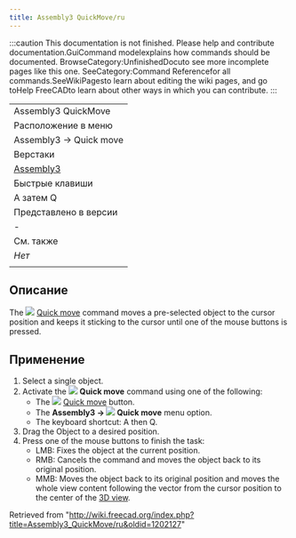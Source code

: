 ```yaml
---
title: Assembly3 QuickMove/ru
---
```

:::caution
This documentation is not finished. Please help and contribute documentation.GuiCommand modelexplains how commands should be documented. BrowseCategory:UnfinishedDocuto see more incomplete pages like this one. SeeCategory:Command Referencefor all commands.SeeWikiPagesto learn about editing the wiki pages, and go toHelp FreeCADto learn about other ways in which you can contribute.
:::

|  |
| --- |
| Assembly3 QuickMove |
| Расположение в меню |
| Assembly3 → Quick move |
| Верстаки |
| [Assembly3](/Assembly3_Workbench/ru "Assembly3 Workbench/ru") |
| Быстрые клавиши |
| A затем Q |
| Представлено в версии |
| - |
| См. также |
| *Нет* |
|  |

## Описание

The ![](/images/Assembly_QuickMove.svg) [Quick move](/Assembly3_QuickMove "Assembly3 QuickMove") command moves a pre-selected object to the cursor position and keeps it sticking to the cursor until one of the mouse buttons is pressed.

## Применение

1. Select a single object.
2. Activate the ![](/images/Assembly_QuickMove.svg) **Quick move** command using one of the following:
   * The ![](/images/Assembly_QuickMove.svg) [Quick move](/Assembly3_QuickMove "Assembly3 QuickMove") button.
   * The **Assembly3 → ![](/images/Assembly_QuickMove.svg) Quick move** menu option.
   * The keyboard shortcut: A then Q.
3. Drag the Object to a desired position.
4. Press one of the mouse buttons to finish the task:
   * LMB: Fixes the object at the current position.
   * RMB: Cancels the command and moves the object back to its original position.
   * MMB: Moves the object back to its original position and moves the whole view content following the vector from the cursor position to the center of the [3D view](/3D_view "3D view").

Retrieved from "<http://wiki.freecad.org/index.php?title=Assembly3_QuickMove/ru&oldid=1202127>"